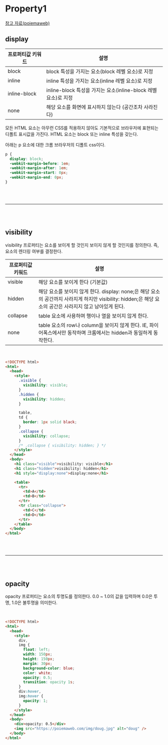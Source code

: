 # Property1

[참고 자료(poiemaweb)](https://poiemaweb.com/css3-display)

## display

| 프로퍼티값 키워드 | 설명                                                           |
| ----------------- | -------------------------------------------------------------- |
| block             | block 특성을 가지는 요소(block 레벨 요소)로 지정               |
| inline            | inline 특성을 가지는 요소(inline 레벨 요소)로 지정             |
| inline-block      | inline-block 특성을 가지는 요소(inline-block 레벨 요소)로 지정 |
| none              | 해당 요소를 화면에 표시하지 않는다 (공간조차 사라진다)         |

모든 HTML 요소는 아무런 CSS를 적용하지 않아도 기본적으로 브라우저에 표현되는 디폴트 표시값을 가진다. HTML 요소는 block 또는 inline 특성을 갖는다.

아래는 p 요소에 대한 크롬 브라우저의 디폴트 css이다.

```css
p {
  display: block;
  -webkit-margin-before: 1em;
  -webkit-margin-after: 1em;
  -webkit-margin-start: 0px;
  -webkit-margin-end: 0px;
}
```

<br /><br />

---

<br /><br />

## visibility

visibility 프로퍼티는 요소를 보이게 할 것인지 보이지 않게 할 것인지를 정의한다. 즉, 요소의 렌더링 여부를 결정한다.

| 프로퍼티값 키워드 | 설명                                                                                                                                                      |
| ----------------- | --------------------------------------------------------------------------------------------------------------------------------------------------------- |
| visible           | 해당 요소를 보이게 한다 (기본값)                                                                                                                          |
| hidden            | 해당 요소를 보이지 않게 한다. display: none;은 해당 요소의 공간까지 사라지게 하지만 visibility: hidden;은 해당 요소의 공간은 사라지지 않고 남아있게 된다. |
| collapse          | table 요소에 사용하며 행이나 열을 보이지 않게 한다.                                                                                                       |
| none              | table 요소의 row나 column을 보이지 않게 한다. IE, 파이어폭스에서만 동작하며 크롬에서는 hidden과 동일하게 동작한다.                                        |

<br />

```html
<!DOCTYPE html>
<html>
  <head>
    <style>
      .visible {
        visibility: visible;
      }
      .hidden {
        visibility: hidden;
      }

      table,
      td {
        border: 1px solid black;
      }
      .collapse {
        visibility: collapse;
      }
      /* .collapse { visibility: hidden; } */
    </style>
  </head>
  <body>
    <h1 class="visible">visibility: visible</h1>
    <h1 class="hidden">visibility: hidden</h1>
    <h1 style="display:none">display:none</h1>

    <table>
      <tr>
        <td>A</td>
        <td>B</td>
      </tr>
      <tr class="collapse">
        <td>C</td>
        <td>D</td>
      </tr>
    </table>
  </body>
</html>
```

<br /><br />

---

<br /><br />

## opacity

opacity 프로퍼티는 요소의 투명도를 정의한다. 0.0 ~ 1.0의 값을 입력하며 0.0은 투명, 1.0은 불투명을 의미한다.

<br />

```html
<!DOCTYPE html>
<html>
  <head>
    <style>
      div,
      img {
        float: left;
        width: 150px;
        height: 150px;
        margin: 30px;
        background-color: blue;
        color: white;
        opacity: 0.5;
        transition: opacity 1s;
      }
      div:hover,
      img:hover {
        opacity: 1;
      }
    </style>
  </head>
  <body>
    <div>opacity: 0.5</div>
    <img src="https://poiemaweb.com/img/doug.jpg" alt="doug" />
  </body>
</html>
```
